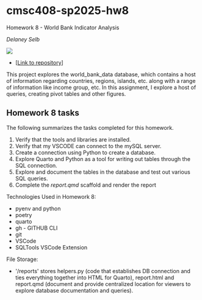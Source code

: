 # cmsc408-sp2025-hw8

Homework 8 - World Bank Indicator Analysis

<i> Delaney Selb </i>

![](https://ocpe.vcu.edu/media/ocpe/images/logos/bm_CollegeOfEngin_RF_hz_4c.png)

* [[Link to repository](https://github.com/cmsc-vcu/cmsc408-sp2025-hw8-delaneyselb)]

This project explores the world_bank_data database, which contains a host of information regarding countries, regions, islands, etc. along with a range of information like income group, etc. In this assignment, I explore a host of queries, creating pivot tables and other figures.

## Homework 8 tasks

The following summarizes the tasks completed for this homework. 

1. Verify that the tools and libraries are installed.
2. Verify that my VSCODE can connect to the mySQL server.
3. Create a connection using Python to create a database.
4. Explore Quarto and Python as a tool for writing out tables through the SQL connection.
5. Explore and document the tables in the database and test out various SQL queries.
6. Complete the *report.qmd* scaffold and render the report

Technologies Used in Homework 8:

* pyenv and python
* poetry
* quarto
* gh - GITHUB CLI
* git
* VSCode
* SQLTools VSCode Extension

File Storage:

* '/reports' stores helpers.py (code that establishes DB connection and ties everything together into HTML for Quarto), report.html and report.qmd (document and provide centralized location for viewers to explore database documentation and queries).